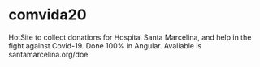 # comvida20
HotSite to collect donations for Hospital Santa Marcelina, and help in the fight against Covid-19.
Done 100% in Angular.
Avaliable is santamarcelina.org/doe

